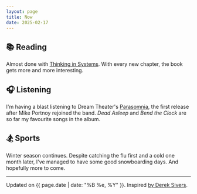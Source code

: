 ```yaml
---
layout: page
title: Now
date: 2025-02-17
---
```


## 📚 Reading
Almost done with [Thinking in Systems](https://www.chelseagreen.com/product/thinking-in-systems/). With every new chapter, the book gets more and more interesting.

## 🎧 Listening
I'm having a blast listening to Dream Theater's [Parasomnia](https://en.wikipedia.org/wiki/Parasomnia_(album)), the first release after Mike Portnoy rejoined the band. _Dead Asleep_ and _Bend the Clock_ are so far my favourite songs in the album.

## 🏂 Sports
Winter season continues. Despite catching the flu first and a cold one month later, I've managed to have some good snowboarding days. And hopefully more to come.

---

Updated on {{ page.date | date: "%B %e, %Y" }}. Inspired [by Derek Sivers](https://nownownow.com/about).
